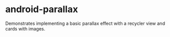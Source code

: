 android-parallax
================

Demonstrates implementing a basic parallax effect with a recycler view and cards with images.
